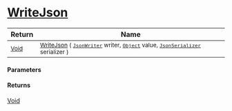 # [WriteJson](./RectangleFConverter--WriteJson.md)



| Return | Name | 
| --- | --- | 
| <sub>[Void](https://docs.microsoft.com/en-us/dotnet/api/System.Void)</sub> | <sub>[WriteJson](./RectangleFConverter--WriteJson.md) ( [`JsonWriter`](./RectangleFConverter--WriteJson.md) writer, [`Object`](https://docs.microsoft.com/en-us/dotnet/api/System.Object) value, [`JsonSerializer`](./RectangleFConverter--WriteJson.md) serializer )</sub> | 


#### Parameters

#### Returns
[Void](https://docs.microsoft.com/en-us/dotnet/api/System.Void)<br>
